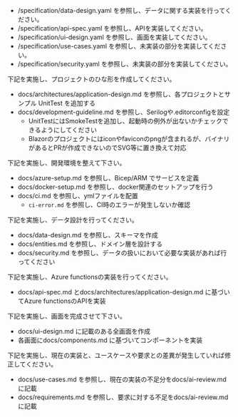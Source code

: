 - /specification/data-design.yaml を参照し、データに関する実装を行ってください。
- /specification/api-spec.yaml を参照し、APIを実装してください。
- /specification/ui-design.yaml を参照し、画面を実装してください。
- /specification/use-cases.yaml を参照し、未実装の部分を実装してください。
- /specification/security.yaml を参照し、未実装の部分を実装してください。




下記を実施し、プロジェクトのひな形を作成してください。
- docs/architectures/application-design.md を参照し、各プロジェクトとサンプル UnitTest を追加する
- docs/development-guideline.md を参照し、Serilogや.editorconfigを設定
  - UnitTestにはSmokeTestを追加し、起動時の例外が出ないかチェックできるようにしてください
  - Blazorのプロジェクトにはiconやfaviconのpngが含まれるが、バイナリがあるとPRが作成できないのでSVG等に置き換えて対応 
  
下記を実施し、開発環境を整えて下さい。
- docs/azure-setup.md を参照し、Bicep/ARM でサービスを定義
- docs/docker-setup.md を参照し、docker関連のセットアップを行う
- docs/ci.md を参照し、ymlファイルを配置
  - `ci-error.md` を参照し、CI時のエラーが発生しないか確認     

下記を実施し、データ設計を行ってください。
- docs/data-design.md を参照し、スキーマを作成
- docs/entities.md を参照し、ドメイン層を設計する
- docs/security.md を参照し、データの扱いにおいて必要な実装があれば行ってください
  
下記を実施し、Azure functionsの実装を行ってください。
- docs/api-spec.md とdocs/architectures/application-design.md に基づいてAzure functionsのAPIを実装

下記を実施し、画面を完成させて下さい。
- docs/ui-design.md に記載のある全画面を作成
- 各画面にdocs/components.md に基づいてコンポーネントを実装
  
下記を実施し、現在の実装と、ユースケースや要求との差異が発生していれば修正してください。
- docs/use-cases.md を参照し、現在の実装の不足分をdocs/ai-review.mdに記載
- docs/requirements.md を参照し、要求に対する不足をdocs/ai-review.mdに記載
